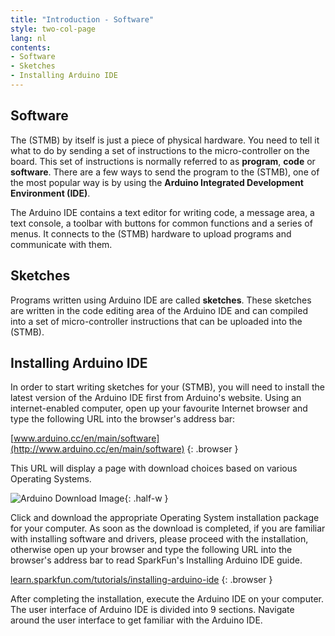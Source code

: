 ```yaml
---
title: "Introduction - Software"
style: two-col-page
lang: nl
contents:
- Software
- Sketches
- Installing Arduino IDE 
---
```


## Software

The (STMB) by itself is just a piece of physical hardware. You need to tell it what to do by sending a set of instructions to the micro-controller on the board. This set of instructions is normally referred to as **program**, **code** or **software**. There are a few ways to send the program to the (STMB), one of the most popular way is by using the **Arduino Integrated Development Environment (IDE)**.

The Arduino IDE contains a text editor for writing code, a message area, a text console, a toolbar with buttons for common functions and a series of menus. It connects to the (STMB) hardware to upload programs and communicate with them. 

## Sketches

Programs written using Arduino IDE are called **sketches**. These sketches are written in the code editing area of the Arduino IDE and can compiled into a set of micro-controller instructions that can be uploaded into the (STMB).

## Installing Arduino IDE

In order to start writing sketches for your (STMB), you will need to install the latest version of the Arduino IDE first from Arduino's website. Using an internet-enabled computer, open up your favourite Internet browser and type the following URL into the browser's address bar:

[www.arduino.cc/en/main/software](http://www.arduino.cc/en/main/software)
{: .browser }

This URL will display a page with download choices based on various Operating Systems. 

![Arduino Download Image](img/arduino_download.svg){: .half-w }

Click and download the appropriate Operating System installation package for your computer. As soon as the download is completed, if you are familiar with installing software and drivers, please proceed with the installation, otherwise open up your browser and type the following URL into the browser's address bar to read SparkFun's Installing Arduino IDE guide.

[learn.sparkfun.com/tutorials/installing-arduino-ide](https://learn.sparkfun.com/tutorials/installing-arduino-ide)
{: .browser }

After completing the installation, execute the Arduino IDE on your computer. The user interface of Arduino IDE is divided into 9 sections. Navigate around the user interface to get familiar with the Arduino IDE.
